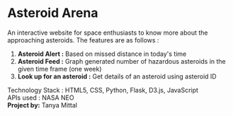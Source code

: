# Asteroid Arena
An interactive website for space enthusiasts to know more about the approaching  asteroids.
The features are as follows :
1. **Asteroid Alert :** Based on missed distance in today's time
2. **Asteroid Feed :** Graph generated number of hazardous asteroids in the given time frame (one week)
3. **Look up for an asteroid :** Get details of an asteroid using asteroid ID 




Technology Stack : HTML5, CSS, Python, Flask, D3.js, JavaScript <br/>
APIs used : NASA NEO<br/>
**Project by:** Tanya Mittal

